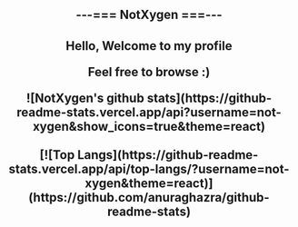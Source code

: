 <h2 align=center>
  ---=== NotXygen ===---
<h2>

<p align=center>
  Hello, Welcome to my profile
<p align=center>
  Feel free to browse :) 
<p>

<div align=center>![NotXygen's github stats](https://github-readme-stats.vercel.app/api?username=not-xygen&show_icons=true&theme=react)<div>

<br>
[![Top Langs](https://github-readme-stats.vercel.app/api/top-langs/?username=not-xygen&theme=react)](https://github.com/anuraghazra/github-readme-stats)
